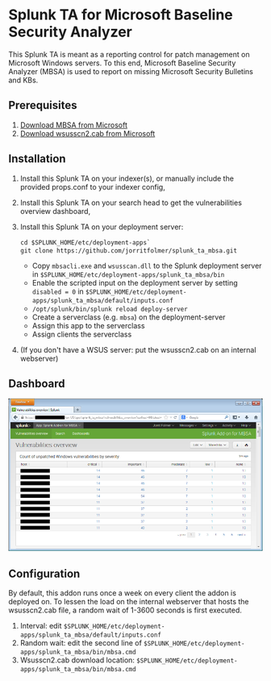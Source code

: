# Splunk TA for Microsoft Baseline Security Analyzer

This Splunk TA is meant as a reporting control for patch management on Microsoft Windows servers.
To this end, Microsoft Baseline Security Analyzer (MBSA) is used to report on missing Microsoft Security Bulletins and KBs.

## Prerequisites

1. [Download MBSA from Microsoft](https://www.microsoft.com/en-us/download/details.aspx?id=7558)
2. [Download wsusscn2.cab from Microsoft](http://go.microsoft.com/fwlink/?LinkId=76054)

## Installation

1. Install this Splunk TA on your indexer(s), or manually include the provided props.conf to your indexer config,
2. Install this Splunk TA on your search head to get the vulnerabilities overview dashboard,
3. Install this Splunk TA on your deployment server:

    ````
    cd $SPLUNK_HOME/etc/deployment-apps`
    git clone https://github.com/jorritfolmer/splunk_ta_mbsa.git
    ````

    * Copy `mbsacli.exe` and `wsusscan.dll` to the Splunk deployment server in `$SPLUNK_HOME/etc/deployment-apps/splunk_ta_mbsa/bin`
    * Enable the scripted input on the deployment server by setting `disabled = 0` in `$SPLUNK_HOME/etc/deployment-apps/splunk_ta_mbsa/default/inputs.conf`
    * `/opt/splunk/bin/splunk reload deploy-server`
    * Create a serverclass (e.g. `mbsa`) on the deployment-server
    * Assign this app to the serverclass
    * Assign clients the serverclass
4. (If you don't have a WSUS server: put the wsusscn2.cab on an internal webserver)

## Dashboard

![Splunk TA MBSA dashboard](splunk_ta_mbsa_overview.png)


## Configuration

By default, this addon runs once a week on every client the addon is deployed on. To lessen the load on the internal webserver that hosts the wsusscn2.cab file, a random wait of 1-3600 seconds is first executed.

1. Interval: edit `$SPLUNK_HOME/etc/deployment-apps/splunk_ta_mbsa/default/inputs.conf`
2. Random wait: edit the second line of `$SPLUNK_HOME/etc/deployment-apps/splunk_ta_mbsa/bin/mbsa.cmd`
3. Wsusscn2.cab download location:  `$SPLUNK_HOME/etc/deployment-apps/splunk_ta_mbsa/bin/mbsa.cmd`

